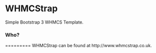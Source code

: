 WHMCStrap
=========

Simple Bootstrap 3 WHMCS Template.

<h3>Who?</h3>
=========
WHMCStrap can be found at http://www.whmcstrap.co.uk.